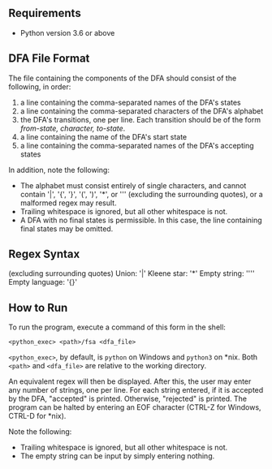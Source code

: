 ## Requirements
- Python version 3.6 or above

## DFA File Format
The file containing the components of the DFA should consist of the following, in order:

1. a line containing the comma-separated names of the DFA's states
2. a line containing the comma-separated characters of the DFA's alphabet
3. the DFA's transitions, one per line. Each transition should be of the form *from-state, character, to-state*.
4. a line containing the name of the DFA's start state
5. a line containing the comma-separated names of the DFA's accepting states

In addition, note the following:

- The alphabet must consist entirely of single characters, and cannot contain '|', '{', '}', '(', ')', '\*', or ''' (excluding the surrounding quotes), or a malformed regex may result.
- Trailing whitespace is ignored, but all other whitespace is not.
- A DFA with no final states is permissible. In this case, the line containing final states may be omitted.

## Regex Syntax
(excluding surrounding quotes)
Union: '|'
Kleene star: '\*'
Empty string: ''''
Empty language: '{}'

## How to Run
To run the program, execute a command of this form in the shell:

	<python_exec> <path>/fsa <dfa_file>

`<python_exec>`, by default, is `python` on Windows and `python3` on \*nix.
Both `<path>` and `<dfa_file>` are relative to the working directory.

An equivalent regex will then be displayed. After this, the user may enter any number of strings, one per line. For each string entered, if it is accepted by the DFA, "accepted" is printed. Otherwise, "rejected" is printed. The program can be halted by entering an EOF character (CTRL-Z for Windows, CTRL-D for \*nix).

Note the following:
- Trailing whitespace is ignored, but all other whitespace is not.
- The empty string can be input by simply entering nothing.
